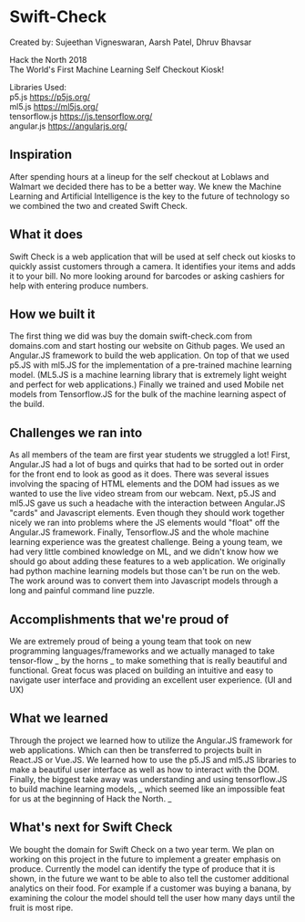 # Swift-Check
Created by: Sujeethan Vigneswaran, Aarsh Patel, Dhruv Bhavsar


Hack the North 2018
<br />
The World's First Machine Learning Self Checkout Kiosk!


Libraries Used:
<br />
  p5.js https://p5js.org/
  <br />
  ml5.js https://ml5js.org/
  <br />
  tensorflow.js https://js.tensorflow.org/
  <br />
  angular.js https://angularjs.org/
 
## Inspiration

After spending hours at a lineup for the self checkout at Loblaws and Walmart we decided there has to be a better way. We knew the Machine Learning and Artificial Intelligence is the key to the future of technology so we combined the two and created Swift Check.

## What it does

Swift Check is a web application that will be used at self check out kiosks to quickly assist customers through a camera. It identifies your items and adds it to your bill. No more looking around for barcodes or asking cashiers for help with entering produce numbers.

## How we built it

The first thing we did was buy the domain swift-check.com from domains.com and start hosting our website on Github pages.
We used an Angular.JS framework to build the web application. On top of that we used p5.JS with ml5.JS for the implementation of a pre-trained machine learning model. (ML5.JS is a machine learning library that is extremely light weight and perfect for web applications.) Finally we trained and used Mobile net models from Tensorflow.JS for the bulk of the machine learning aspect of the build.

## Challenges we ran into

As all members of the team are first year students we struggled a lot! First, Angular.JS had a lot of bugs and quirks that had to be sorted out in order for the front end to look as good as it does. There was several issues involving the spacing of HTML elements and the DOM had issues as we wanted to use the live video stream from our webcam. Next, p5.JS and ml5.JS gave us such a headache with the interaction between Angular.JS "cards" and Javascript elements. Even though they should work together nicely we ran into problems where the JS elements would "float" off the Angular.JS framework. Finally, Tensorflow.JS and the whole machine learning experience was the greatest challenge. Being a young team, we had very little combined knowledge on ML, and we didn't know how we should go about adding these features to a web application. We originally had python machine learning models but those can't be run on the web. The work around was to convert them into Javascript models through a long and painful command line puzzle.

## Accomplishments that we're proud of

We are extremely proud of being a young team that took on new programming languages/frameworks and we actually managed to take tensor-flow _ by the horns _ to make something that is really beautiful and functional. Great focus was placed on building an intuitive and easy to navigate user interface and providing an excellent user experience. (UI and UX)

## What we learned

Through the project we learned how to utilize the Angular.JS framework for web applications. Which can then be transferred to projects built in React.JS or Vue.JS. We learned how to use the p5.JS and ml5.JS libraries to make a beautiful user interface as well as how to interact with the DOM. Finally, the biggest take away was understanding and using tensorflow.JS to build machine learning models, _ which seemed like an impossible feat for us at the beginning of Hack the North. _

## What's next for Swift Check

We bought the domain for Swift Check on a two year term. We plan on working on this project in the future to implement a greater emphasis on produce. Currently the model can identify the type of produce that it is shown, in the future we want to be able to also tell the customer additional analytics on their food. For example if a customer was buying a banana, by examining the colour the model should tell the user how many days until the fruit is most ripe.
